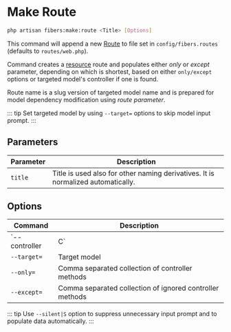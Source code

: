 # Make Route

```bash
php artisan fibers:make:route <Title> [Options]
```

This command will append a new [Route](https://laravel.com/docs/routing) to file set in `config/fibers.routes` (defaults to `routes/web.php`).  

Command creates a [resource](https://laravel.com/docs/controllers#resource-controllers) route and populates either _only_ or _except_ parameter, depending on which is shortest, based on either `only/except` options or targeted model's controller if one is found.

Route name is a slug version of targeted model name and is prepared for model dependency modification using _route parameter_.

::: tip
Set targeted model by using `--target=` options to skip model input prompt.
:::

## Parameters
| Parameter | Description |
| --- | --- |
| `title` | Title is used also for other naming derivatives. It is normalized automatically. |

## Options
| Command | Description |
| --- | --- |
| `--controller|C` | Will create controller as well |
| `--target=` | Target model |
| `--only=` | Comma separated collection of controller methods |
| `--except=` | Comma separated collection of ignored controller methods |

::: tip
Use `--silent|S` option to suppress unnecessary input prompt and to populate data automatically.
:::
